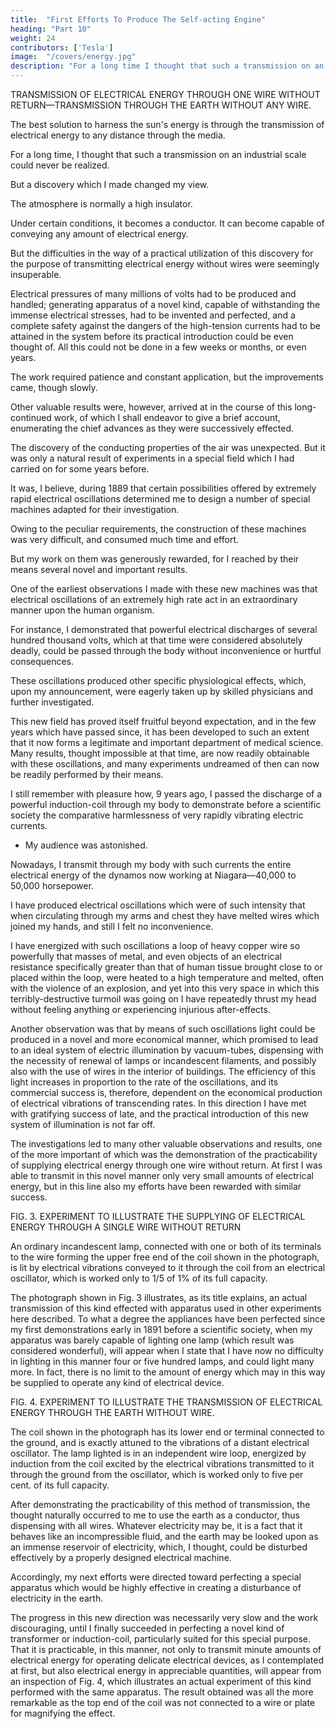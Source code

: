 ```yaml
---
title:  "First Efforts To Produce The Self-acting Engine"
heading: "Part 10"
weight: 24
contributors: ['Tesla']
image:  "/covers/energy.jpg"
description: "For a long time I thought that such a transmission on an industrial scale could never be realized. But a discovery which I made changed my view."
---
```




<!-- DISCOVERY OF UNEXPECTED PROPERTIES OF THE ATMOSPHERE—STRANGE EXPERIMENTS— -->

TRANSMISSION OF ELECTRICAL ENERGY THROUGH ONE WIRE WITHOUT RETURN—TRANSMISSION THROUGH THE EARTH WITHOUT ANY WIRE.

<!-- Another of these reasons was that I was led to recognize  -->

The best solution to harness the sun's energy is through the transmission of electrical energy to any distance through the media. 

For a long time, I thought that such a transmission on an industrial scale could never be realized. 

But a discovery which I made changed my view.

The atmosphere is normally a high insulator. 

Under certain conditions, it becomes a conductor. It can become capable of conveying any amount of electrical energy. 

But the difficulties in the way of a practical utilization of this discovery for the purpose of transmitting electrical energy without wires were seemingly insuperable. 

Electrical pressures of many millions of volts had to be produced and handled; generating apparatus of a novel kind, capable of withstanding the immense electrical stresses, had to be invented and perfected, and a complete safety against the dangers of the high-tension currents had to be attained in the system before its practical introduction could be even thought of. All this could not be done in a few weeks or months, or even years. 

The work required patience and constant application, but the improvements came, though slowly. 

Other valuable results were, however, arrived at in the course of this long-continued work, of which I shall endeavor to give a brief account, enumerating the chief advances as they were successively effected. 

The discovery of the conducting properties of the air was unexpected. But it was only a natural result of experiments in a special field which I had carried on for some years before. 

It was, I believe, during 1889 that certain possibilities offered by extremely rapid electrical oscillations determined me to design a number of special machines adapted for their investigation. 

Owing to the peculiar requirements, the construction of these machines was very difficult, and consumed much time and effort. 

But my work on them was generously rewarded, for I reached by their means several novel and important results. 

One of the earliest observations I made with these new machines was that electrical oscillations of an extremely high rate act in an extraordinary manner upon the human organism. 

For instance, I demonstrated that powerful electrical discharges of several hundred thousand volts, which at that time were considered absolutely deadly, could be passed through the body without inconvenience or hurtful consequences. 

These oscillations produced other specific physiological effects, which, upon my announcement, were eagerly taken up by skilled physicians and further investigated. 

This new field has proved itself fruitful beyond expectation, and in the few years which have passed since, it has been developed to such an extent that it now forms a legitimate and important department of medical science. Many results, thought impossible at that time, are now readily obtainable with these oscillations, and many experiments undreamed of then can now be readily performed by their means. 

I still remember with pleasure how, 9 years ago, I passed the discharge of a powerful induction-coil through my body to demonstrate before a scientific society the comparative harmlessness of very rapidly vibrating electric currents. 
-  My audience was astonished. 

Nowadays, I transmit through my body with such currents the entire electrical energy of the dynamos now working at Niagara—40,000 to 50,000 horsepower. 

I have produced electrical oscillations which were of such intensity that when circulating through my arms and chest they have melted wires which joined my hands, and still I felt no inconvenience. 

I have energized with such oscillations a loop of heavy copper wire so powerfully that masses of metal, and even objects of an electrical resistance specifically greater than that of human tissue brought close to or placed within the loop, were heated to a high temperature and melted, often with the violence of an explosion, and yet into this very space in which this terribly-destructive turmoil was going on I have repeatedly thrust my head without feeling anything or experiencing injurious after-effects. 

Another observation was that by means of such oscillations light could be produced in a novel and more economical manner, which promised to lead to an ideal system of electric illumination by vacuum-tubes, dispensing with the necessity of renewal of lamps or incandescent filaments, and possibly also with the use of wires in the interior of buildings. The efficiency of this light increases in proportion to the rate of the oscillations, and its commercial success is, therefore, dependent on the economical production of electrical vibrations of transcending rates. In this direction I have met with gratifying success of late, and the practical introduction of this new system of illumination is not far off. 

The investigations led to many other valuable observations and results, one of the more important of which was the demonstration of the practicability of supplying electrical energy through one wire without return. At first I was able to transmit in this novel manner only very small amounts of electrical energy, but in this line also my efforts have been rewarded with similar success. 

<!-- <br>[See Nikola Tesla: Colorado Springs Notes, page 360, Photograph XXVIII.]   -->

FIG. 3. EXPERIMENT TO ILLUSTRATE THE SUPPLYING OF ELECTRICAL ENERGY THROUGH A SINGLE WIRE WITHOUT RETURN

An ordinary incandescent lamp, connected with one or both of its terminals to the wire forming the upper free end of the coil shown in the photograph, is lit by electrical vibrations conveyed to it through the coil from an electrical oscillator, which is worked only to 1/5 of 1% of its full capacity.

The photograph shown in Fig. 3 illustrates, as its title explains, an actual transmission of this kind effected with apparatus used in other experiments here described. To what a degree the appliances have been perfected since my first demonstrations early in 1891 before a scientific society, when my apparatus was barely capable of lighting one lamp (which result was considered wonderful), will appear when I state that I have now no difficulty in lighting in this manner four or five hundred lamps, and could light many more. In fact, there is no limit to the amount of energy which may in this way be supplied to operate any kind of electrical device. 

<!-- <br>[See Nikola Tesla: Colorado Springs Notes, page 354, Photograph XXVI.]   -->

FIG. 4. EXPERIMENT TO ILLUSTRATE THE TRANSMISSION OF ELECTRICAL ENERGY THROUGH THE EARTH WITHOUT WIRE.

The coil shown in the photograph has its lower end or terminal connected to the ground, and is exactly attuned to the vibrations of a distant electrical oscillator. The lamp lighted is in an independent wire loop, energized by induction from the coil excited by the electrical vibrations transmitted to it through the ground from the oscillator, which is worked only to five per cent. of its full capacity.

After demonstrating the practicability of this method of transmission, the thought naturally occurred to me to use the earth as a conductor, thus dispensing with all wires. Whatever electricity may be, it is a fact that it behaves like an incompressible fluid, and the earth may be looked upon as an immense reservoir of electricity, which, I thought, could be disturbed effectively by a properly designed electrical machine. 

Accordingly, my next efforts were directed toward perfecting a special apparatus which would be highly effective in creating a disturbance of electricity in the earth. 

The progress in this new direction was necessarily very slow and the work discouraging, until I finally succeeded in perfecting a novel kind of transformer or induction-coil, particularly suited for this special purpose. That it is practicable, in this manner, not only to transmit minute amounts of electrical energy for operating delicate electrical devices, as I contemplated at first, but also electrical energy in appreciable quantities, will appear from an inspection of Fig. 4, which illustrates an actual experiment of this kind performed with the same apparatus. The result obtained was all the more remarkable as the top end of the coil was not connected to a wire or plate for magnifying the effect. 

